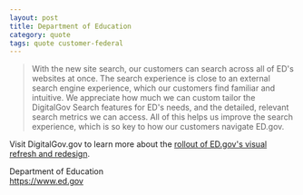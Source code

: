 ```yaml
---
layout: post
title: Department of Education
category: quote
tags: quote customer-federal
---
```


> With the new site search, our customers can search across all of ED's websites at once. The search experience is close to an external search engine experience, which our customers find familiar and intuitive. We appreciate how much we can custom tailor the DigitalGov Search features for ED's needs, and the detailed, relevant search metrics we can access. All of this helps us improve the search experience, which is so key to how our customers navigate ED.gov.

Visit DigitalGov.gov to learn more about the [rollout of ED.gov's visual refresh and redesign](http://www.digitalgov.gov/2014/08/27/member-spotlight-jill-james-dept-of-education/).

Department of Education  
<https://www.ed.gov>

